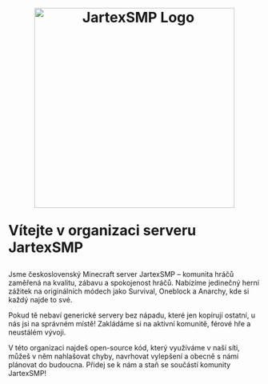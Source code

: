 <h1 align="center">
  <br>
  <img src=" " alt="JartexSMP Logo" width="400">
  <br>
  <p align="left">Vítejte v organizaci serveru JartexSMP</p>
</h1>

Jsme československý Minecraft server JartexSMP – komunita hráčů zaměřená na kvalitu, zábavu a spokojenost hráčů. Nabízíme jedinečný herní zážitek na originálních módech jako Survival, Oneblock a Anarchy, kde si každý najde to své.

Pokud tě nebaví generické servery bez nápadu, které jen kopírují ostatní, u nás jsi na správném místě! Zakládáme si na aktivní komunitě, férové hře a neustálém vývoji.

V této organizaci najdeš open-source kód, který využíváme v naší síti, můžeš v něm nahlašovat chyby, navrhovat vylepšení a obecně s námi plánovat do budoucna. Přidej se k nám a staň se součástí komunity JartexSMP!
